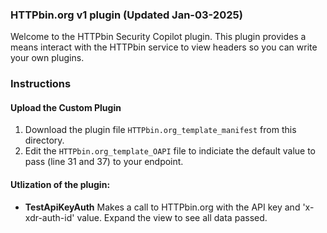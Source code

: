 ### HTTPbin.org v1 plugin (Updated Jan-03-2025)

Welcome to the HTTPbin Security Copilot plugin. This plugin provides a means interact with the HTTPbin service to view headers so you can write your own plugins.

### Instructions
#### Upload the Custom Plugin

1. Download the plugin file `HTTPbin.org_template_manifest` from this directory.
2. Edit the `HTTPbin.org_template_OAPI` file to indiciate the default value to pass (line 31 and 37) to your endpoint.


#### Utlization of the plugin:

- **TestApiKeyAuth** Makes a call to HTTPbin.org with the API key and 'x-xdr-auth-id' value. Expand the view to see all data passed.
